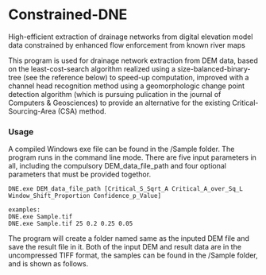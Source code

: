 # Constrained-DNE
High-efficient extraction of drainage networks from digital elevation model data constrained by enhanced flow enforcement from known river maps

This program is used for drainage network extraction from DEM data, based on the least-cost-search algorithm realized using a size-balanced-binary-tree (see the reference below) to speed-up computation, improved with a channel head recognition method using a geomorphologic change point detection algorithm (which is pursuing pulication in the journal of Computers & Geosciences) to provide an alternative for the existing Critical-Sourcing-Area (CSA) method.

### Usage

A compiled Windows exe file can be found in the /Sample folder.
The program runs in the command line mode. 
There are five input parameters in all, including the compulsory DEM_data_file_path and four optional parameters that must be provided togethor.

    DNE.exe DEM_data_file_path [Critical_S_Sqrt_A Critical_A_over_Sq_L Window_Shift_Proportion Confidence_p_Value]
    
    examples:
    DNE.exe Sample.tif
    DNE.exe Sample.tif 25 0.2 0.25 0.05


The program will create a folder named same as the inputed DEM file and save the result file in it. Both of the input DEM and result data are in the uncompressed TIFF format, the samples can be found in the /Sample folder, and is shown as follows.
